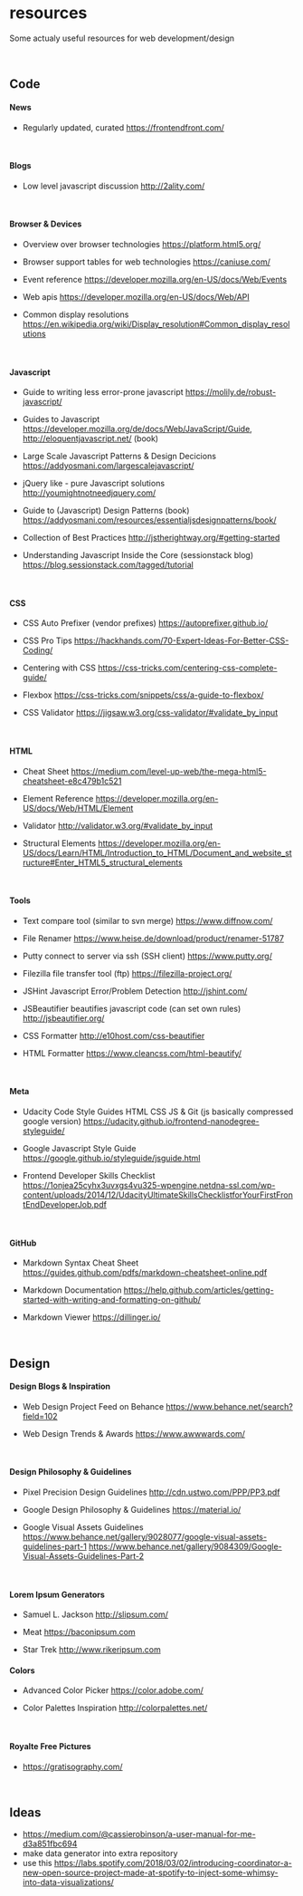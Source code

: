 # resources
Some actualy useful resources for web development/design

<br>

## Code

#### News

  * Regularly updated, curated
  https://frontendfront.com/
  
<br>

#### Blogs

  * Low level javascript discussion
  http://2ality.com/
  
<br>

#### Browser & Devices

  * Overview over browser technologies
  https://platform.html5.org/

  * Browser support tables for web technologies
  https://caniuse.com/
 
  * Event reference
  https://developer.mozilla.org/en-US/docs/Web/Events
  
  * Web apis
  https://developer.mozilla.org/en-US/docs/Web/API

  * Common display resolutions
  https://en.wikipedia.org/wiki/Display_resolution#Common_display_resolutions

<br>

#### Javascript

  * Guide to writing less error-prone javascript
  https://molily.de/robust-javascript/

  * Guides to Javascript
  https://developer.mozilla.org/de/docs/Web/JavaScript/Guide, 
  http://eloquentjavascript.net/ (book)

  * Large Scale Javascript Patterns & Design Decicions
  https://addyosmani.com/largescalejavascript/
  
  * jQuery like - pure Javascript solutions
  http://youmightnotneedjquery.com/

  * Guide to (Javascript) Design Patterns (book)
  https://addyosmani.com/resources/essentialjsdesignpatterns/book/

  * Collection of Best Practices
  http://jstherightway.org/#getting-started

  * Understanding Javascript Inside the Core (sessionstack blog)
  https://blog.sessionstack.com/tagged/tutorial
<br>

#### CSS

  * CSS Auto Prefixer (vendor prefixes)
  https://autoprefixer.github.io/
  
  * CSS Pro Tips
  https://hackhands.com/70-Expert-Ideas-For-Better-CSS-Coding/
  
  * Centering with CSS
  https://css-tricks.com/centering-css-complete-guide/

  * Flexbox
  https://css-tricks.com/snippets/css/a-guide-to-flexbox/

  * CSS Validator
  https://jigsaw.w3.org/css-validator/#validate_by_input
  
<br>

#### HTML

 * Cheat Sheet
 https://medium.com/level-up-web/the-mega-html5-cheatsheet-e8c479b1c521

 * Element Reference
 https://developer.mozilla.org/en-US/docs/Web/HTML/Element
 
 * Validator
 http://validator.w3.org/#validate_by_input
 
 * Structural Elements
 https://developer.mozilla.org/en-US/docs/Learn/HTML/Introduction_to_HTML/Document_and_website_structure#Enter_HTML5_structural_elements
 
<br>

#### Tools

* Text compare tool (similar to svn merge)
https://www.diffnow.com/

* File Renamer
https://www.heise.de/download/product/renamer-51787

* Putty connect to server via ssh (SSH client)
https://www.putty.org/

* Filezilla file transfer tool (ftp)
https://filezilla-project.org/

* JSHint Javascript Error/Problem Detection
http://jshint.com/

* JSBeautifier beautifies javascript code (can set own rules)
http://jsbeautifier.org/

* CSS Formatter
http://e10host.com/css-beautifier

* HTML Formatter
https://www.cleancss.com/html-beautify/

<br>

#### Meta

 * Udacity Code Style Guides HTML CSS JS & Git (js basically compressed google version) 
https://udacity.github.io/frontend-nanodegree-styleguide/

* Google Javascript Style Guide
https://google.github.io/styleguide/jsguide.html

 * Frontend Developer Skills Checklist 
https://1onjea25cyhx3uvxgs4vu325-wpengine.netdna-ssl.com/wp-content/uploads/2014/12/UdacityUltimateSkillsChecklistforYourFirstFrontEndDeveloperJob.pdf

<br>

#### GitHub

  * Markdown Syntax Cheat Sheet
  https://guides.github.com/pdfs/markdown-cheatsheet-online.pdf
   
  * Markdown Documentation
  https://help.github.com/articles/getting-started-with-writing-and-formatting-on-github/

  * Markdown Viewer
  https://dillinger.io/

<br>

## Design

#### Design Blogs & Inspiration

  * Web Design Project Feed on Behance
  https://www.behance.net/search?field=102

  * Web Design Trends & Awards
  https://www.awwwards.com/

<br>

#### Design Philosophy & Guidelines
 
  * Pixel Precision Design Guidelines
  http://cdn.ustwo.com/PPP/PP3.pdf
 
  * Google Design Philosophy & Guidelines
  https://material.io/
  
  * Google Visual Assets Guidelines
  https://www.behance.net/gallery/9028077/google-visual-assets-guidelines-part-1
  https://www.behance.net/gallery/9084309/Google-Visual-Assets-Guidelines-Part-2

<br>

#### Lorem Ipsum Generators

* Samuel L. Jackson
http://slipsum.com/

* Meat
https://baconipsum.com

* Star Trek
http://www.rikeripsum.com

#### Colors

 * Advanced Color Picker
 https://color.adobe.com/
 
 * Color Palettes Inspiration
 http://colorpalettes.net/

<br>

#### Royalte Free Pictures

 * https://gratisography.com/

<br>

## Ideas

* https://medium.com/@cassierobinson/a-user-manual-for-me-d3a851fbc694
* make data generator into extra repository
* use this https://labs.spotify.com/2018/03/02/introducing-coordinator-a-new-open-source-project-made-at-spotify-to-inject-some-whimsy-into-data-visualizations/
